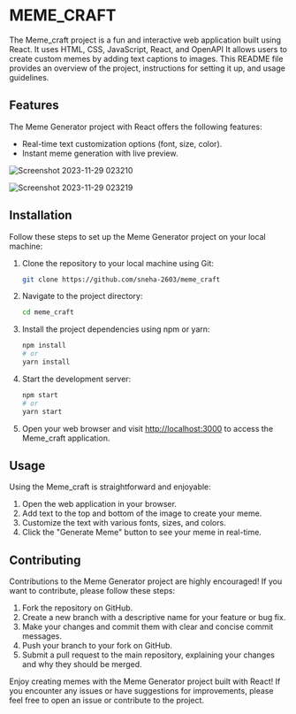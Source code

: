 ﻿# MEME_CRAFT

The Meme_craft project is a fun and interactive web application built using React.
It uses HTML, CSS, JavaScript, React, and OpenAPI It allows users to create custom memes by adding text captions to images. This README file provides an overview of the project, instructions for setting it up, and usage guidelines.

## Features

The Meme Generator project with React offers the following features:
- Real-time text customization options (font, size, color).
- Instant meme generation with live preview.

![Screenshot 2023-11-29 023210](https://github.com/sneha-2603/meme_craft/assets/91029405/3751ff66-646a-4764-b858-14190cc620b9)

![Screenshot 2023-11-29 023219](https://github.com/sneha-2603/meme_craft/assets/91029405/29f55e2f-025d-4ea2-b335-1cf8382200c0)

## Installation

Follow these steps to set up the Meme Generator project on your local machine:

1. Clone the repository to your local machine using Git:

   ```bash
   git clone https://github.com/sneha-2603/meme_craft
   ```

2. Navigate to the project directory:

   ```bash
   cd meme_craft
   ```

3. Install the project dependencies using npm or yarn:

   ```bash
   npm install
   # or
   yarn install
   ```

4. Start the development server:

   ```bash
   npm start
   # or
   yarn start
   ```

5. Open your web browser and visit [http://localhost:3000](http://localhost:3000) to access the Meme_craft application.
   

## Usage

Using the Meme_craft is straightforward and enjoyable:

1. Open the web application in your browser.
2. Add text to the top and bottom of the image to create your meme.
3. Customize the text with various fonts, sizes, and colors.
4. Click the "Generate Meme" button to see your meme in real-time.


## Contributing

Contributions to the Meme Generator project are highly encouraged! If you want to contribute, please follow these steps:

1. Fork the repository on GitHub.
2. Create a new branch with a descriptive name for your feature or bug fix.
3. Make your changes and commit them with clear and concise commit messages.
4. Push your branch to your fork on GitHub.
5. Submit a pull request to the main repository, explaining your changes and why they should be merged.


Enjoy creating memes with the Meme Generator project built with React! If you encounter any issues or have suggestions for improvements, please feel free to open an issue or contribute to the project.
